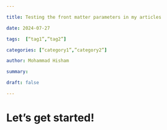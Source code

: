 ```yaml
---

title: Testing the front matter parameters in my articles

date: 2024-07-27

tags:  [“tag1”,”tag2”]

categories: [“category1”,”category2”]

author: Mohammad Hisham

summary: 

draft: false

---
```


# Let’s get started!

